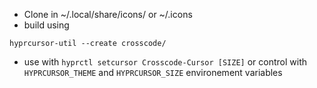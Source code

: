 - Clone in ~/.local/share/icons/ or ~/.icons
- build using 
```
hyprcursor-util --create crosscode/
```
- use with `hyprctl setcursor Crosscode-Cursor [SIZE]` or control with `HYPRCURSOR_THEME` and `HYPRCURSOR_SIZE` environement variables
